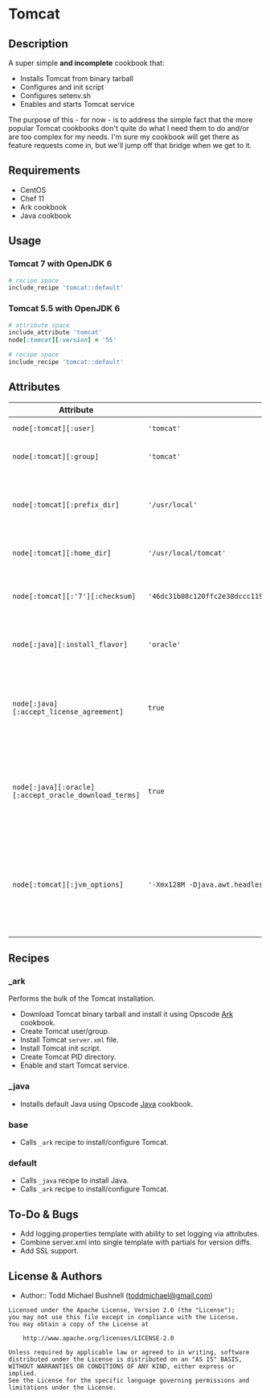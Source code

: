 # Tomcat

## Description

A super simple **and incomplete** cookbook that:

 - Installs Tomcat from binary tarball
 - Configures and init script
 - Configures setenv.sh
 - Enables and starts Tomcat service

The purpose of this - for now - is to address the simple fact that the more popular Tomcat cookbooks don't quite do what I need them to do and/or are too complex for my needs.  I'm sure my cookbook will get there as feature requests come in, but we'll jump off that bridge when we get to it.

## Requirements

 - CentOS
 - Chef 11
 - Ark cookbook
 - Java cookbook

## Usage

### Tomcat 7 with OpenJDK 6
```ruby
# recipe space
include_recipe 'tomcat::default'
```

### Tomcat 5.5 with OpenJDK 6
```ruby
# attribute space
include_attribute 'tomcat'
node[:tomcat][:version] = '55'

# recipe space
include_recipe 'tomcat::default'
```

## Attributes

| Attribute | Value | Purpose |
| --------- | ----- | ------- |
| `node[:tomcat][:user]` | `'tomcat'` | Tomcat system user |
| `node[:tomcat][:group]` | `'tomcat'` | Tomcat system group |
| `node[:tomcat][:prefix_dir]` | `'/usr/local'` | Prefix directory under which Tomcat will be installed |
| `node[:tomcat][:home_dir]` | `'/usr/local/tomcat'` | Tomcat home directory |
| `node[:tomcat][:'7'][:checksum]` | `'46dc31b08c120ffc2e38dccc119b9df02662a9fb297fa3fc6d90902c2f86057a'` | Checksum for downloaded Tomcat tarball |
| `node[:java][:install_flavor]` | `'oracle'` | use Oracle JDK instead of default OpenJDK |
| `node[:java][:accept_license_agreement]` | `true` | Must accept Oracle License Agreement to enable direct download |
| `node[:java][:oracle][:accept_oracle_download_terms]` | `true` | Must accept Oracle Download Agreement to enable direct download |
| `node[:tomcat][:jvm_options]` |  `'-Xmx128M -Djava.awt.headless=true'` | JVM argument defaults.  Additional arguments affixed using `jvmargs` in recipe space |

## Recipes

### \_ark

Performs the bulk of the Tomcat installation.

 - Download Tomcat binary tarball and install it using Opscode [Ark](https://github.com/opscode-cookbooks/ark) cookbook.
 - Create Tomcat user/group.
 - Install Tomcat `server.xml` file.
 - Install Tomcat init script.
 - Create Tomcat PID directory.
 - Enable and start Tomcat service.

### \_java

 - Installs default Java using Opscode [Java](https://github.com/socrata-cookbooks/java) cookbook.

### base

 - Calls `_ark` recipe to install/configure Tomcat.

### default

 - Calls `_java` recipe to install Java.
 - Calls `_ark` recipe to install/configure Tomcat.

## To-Do & Bugs

 - Add logging.properties template with ability to set logging via attributes.
 - Combine server.xml into single template with partials for version diffs.
 - Add SSL support.

## License & Authors

  - Author:: Todd Michael Bushnell (<toddmichael@gmail.com>)

```text
Licensed under the Apache License, Version 2.0 (the "License");
you may not use this file except in compliance with the License.
You may obtain a copy of the License at

    http://www.apache.org/licenses/LICENSE-2.0

Unless required by applicable law or agreed to in writing, software
distributed under the License is distributed on an "AS IS" BASIS,
WITHOUT WARRANTIES OR CONDITIONS OF ANY KIND, either express or implied.
See the License for the specific language governing permissions and
limitations under the License.
```
